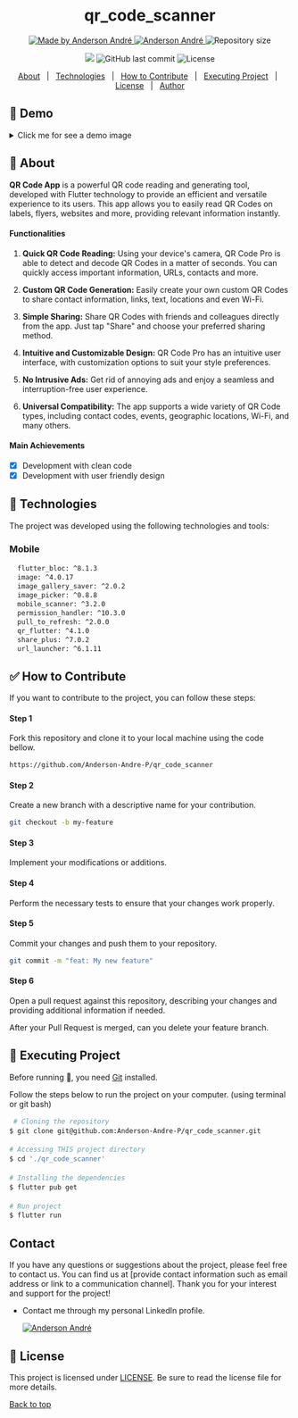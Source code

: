 <!---
Titulo: qr_code_scanner
Nome do repositório: qr_code_scanner
Data do upload: 05.10.23
Cor do badge: 3D7BF7
-->

<h1 align="center">qr_code_scanner</h1>

<p align="center">
  <a href="https://github.com/Anderson-Andre-P/qr_code_scanner">
    <img alt="Made by Anderson André" src="https://img.shields.io/badge/-Github-3D7BF7?style=for-the-badge&logo=Github&logoColor=white&link=https://github.com/Anderson-Andre-P" />
  </a>
  <a href="https://www.linkedin.com/in/anderson-andre-pereira/">
      <img alt="Anderson André" src="https://img.shields.io/badge/-Anderson%20André-3D7BF7?style=for-the-badge&logo=Linkedin&logoColor=white" />
   </a>
  <img alt="Repository size" src="https://img.shields.io/github/repo-size/Anderson-Andre-P/qr_code_scanner?style=for-the-badge&label=Repo%20Size:&labelColor=3D7BF7&color=3D7BF7">
  </p>

  <p align="center">
    <img src="https://img.shields.io/badge/qr_code_scanner-26.10.2023-3D7BF7?style=for-the-badge&labelColor=3D7BF7">
    <img alt="GitHub last commit" src="https://img.shields.io/github/last-commit/Anderson-Andre-P/qr_code_scanner?style=for-the-badge&label=last%20commit:&labelColor=3D7BF7&color=3D7BF7">
    <img alt="License" src="https://img.shields.io/badge/license-MIT-3D7BF7?style=for-the-badge&labelColor=3D7BF7&color=3D7BF7">
</p>

<p align="center">
  <a href="#dart-about">About</a> &#xa0; | &#xa0; 
  <a href="#rocket-technologies">Technologies</a> &#xa0; | &#xa0;
  <a href="#white_check_mark-how-to-contribute">How to Contribute</a> &#xa0; | &#xa0;
  <a href="#checkered_flag-executing-project">Executing Project</a> &#xa0; | &#xa0;
  <a href="#memo-license">License</a> &#xa0; | &#xa0;
  <a href="https://github.com/Anderson-Andre-P" target="_blank">Author</a>
</p>

## :link: Demo

<details>

<summary>Click me for see a demo image</summary>

|             Dark Home Screen             |             Light Home Screen              |                Sharing QR Code                |
| :--------------------------------------: | :----------------------------------------: | :-------------------------------------------: |
| ![Dark Home Screen](/demo/home_dark.png) | ![Light Home Screen](/demo/home_light.png) | ![Sharing QR Code](/demo/sharing_qr_code.png) |

|                 Generating QR Code                  |                 Generated QR Code                 |           Read QR Code Screen           |
| :-------------------------------------------------: | :-----------------------------------------------: | :-------------------------------------: |
| ![Generating QR Code](/demo/generating_qr_code.png) | ![Generated QR Code](/demo/generated_qr_code.png) | ![Read QR Code](/demo/scan_qr_code.png) |

|            Settings             |              Change Theme               |               About Project               |
| :-----------------------------: | :-------------------------------------: | :---------------------------------------: |
| ![Settings](/demo/settings.png) | ![Change Theme](/demo/change_theme.png) | ![About Project](/demo/about_project.png) |

</details>

## :dart: About

**QR Code App** is a powerful QR code reading and generating tool, developed with Flutter technology to provide an efficient and versatile experience to its users. This app allows you to easily read QR Codes on labels, flyers, websites and more, providing relevant information instantly.

#### Functionalities

1. **Quick QR Code Reading:** Using your device's camera, QR Code Pro is able to detect and decode QR Codes in a matter of seconds. You can quickly access important information, URLs, contacts and more.

2. **Custom QR Code Generation:** Easily create your own custom QR Codes to share contact information, links, text, locations and even Wi-Fi.

3. **Simple Sharing:** Share QR Codes with friends and colleagues directly from the app. Just tap "Share" and choose your preferred sharing method.

4. **Intuitive and Customizable Design:** QR Code Pro has an intuitive user interface, with customization options to suit your style preferences.

5. **No Intrusive Ads:** Get rid of annoying ads and enjoy a seamless and interruption-free user experience.

6. **Universal Compatibility:** The app supports a wide variety of QR Code types, including contact codes, events, geographic locations, Wi-Fi, and many others.

#### Main Achievements

- [x] Development with clean code
- [x] Development with user friendly design

## :rocket: Technologies

The project was developed using the following technologies and tools:

### Mobile

```
  flutter_bloc: ^8.1.3
  image: ^4.0.17
  image_gallery_saver: ^2.0.2
  image_picker: ^0.8.8
  mobile_scanner: ^3.2.0
  permission_handler: ^10.3.0
  pull_to_refresh: ^2.0.0
  qr_flutter: ^4.1.0
  share_plus: ^7.0.2
  url_launcher: ^6.1.11
```

## :white_check_mark: How to Contribute

If you want to contribute to the project, you can follow these steps:

#### Step 1

Fork this repository and clone it to your local machine using the code bellow.

```bash
https://github.com/Anderson-Andre-P/qr_code_scanner
```

#### Step 2

Create a new branch with a descriptive name for your contribution.

```bash
git checkout -b my-feature
```

#### Step 3

Implement your modifications or additions.

#### Step 4

Perform the necessary tests to ensure that your changes work properly.

#### Step 5

Commit your changes and push them to your repository.

```bash
git commit -m "feat: My new feature"
```

#### Step 6

Open a pull request against this repository, describing your changes and providing additional information if needed.

After your Pull Request is merged, can you delete your feature branch.

## :checkered_flag: Executing Project

Before running :checkered_flag:, you need [Git](https://git-scm.com) installed.

Follow the steps below to run the project on your computer. (using terminal or git bash)

```bash
 # Cloning the repository
$ git clone git@github.com:Anderson-Andre-P/qr_code_scanner.git

# Accessing THIS project directory
$ cd './qr_code_scanner'

# Installing the dependencies
$ flutter pub get

# Run project
$ flutter run
```

## Contact

If you have any questions or suggestions about the project, please feel free to contact us. You can find us at [provide contact information such as email address or link to a communication channel]. Thank you for your interest and support for the project!

- Contact me through my personal LinkedIn profile.

  <a href="https://www.linkedin.com/in/anderson-andre-pereira/">
  <img alt="Anderson André" src="https://img.shields.io/badge/-Anderson%20André-3D7BF7?style=for-the-badge&logo=Linkedin&logoColor=white" />
  </a>

<!-- &#xa0; -->

## :memo: License

This project is licensed under [LICENSE](LICENSE). Be sure to read the license file for more details.

<a href="#top">Back to top</a>
